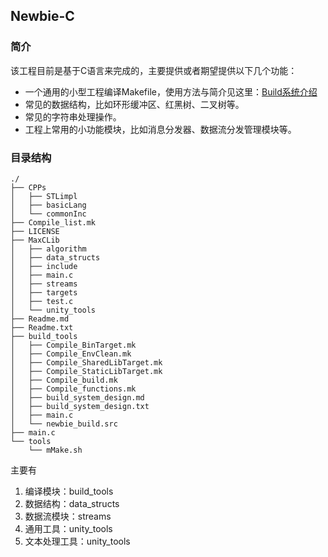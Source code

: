 ## Newbie-C
### 简介
该工程目前是基于C语言来完成的，主要提供或者期望提供以下几个功能：
- 一个通用的小型工程编译Makefile，使用方法与简介见这里：[Build系统介绍](https://github.com/YellowMax2001/Newbie-C/blob/master/build_tools/build_system_design.md)
- 常见的数据结构，比如环形缓冲区、红黑树、二叉树等。
- 常见的字符串处理操作。
- 工程上常用的小功能模块，比如消息分发器、数据流分发管理模块等。

### 目录结构
```
./
├── CPPs
│   ├── STLimpl
│   ├── basicLang
│   └── commonInc
├── Compile_list.mk
├── LICENSE
├── MaxCLib
│   ├── algorithm
│   ├── data_structs
│   ├── include
│   ├── main.c
│   ├── streams
│   ├── targets
│   ├── test.c
│   └── unity_tools
├── Readme.md
├── Readme.txt
├── build_tools
│   ├── Compile_BinTarget.mk
│   ├── Compile_EnvClean.mk
│   ├── Compile_SharedLibTarget.mk
│   ├── Compile_StaticLibTarget.mk
│   ├── Compile_build.mk
│   ├── Compile_functions.mk
│   ├── build_system_design.md
│   ├── build_system_design.txt
│   ├── main.c
│   └── newbie_build.src
├── main.c
└── tools
    └── mMake.sh
```

主要有
1. 编译模块：build_tools
2. 数据结构：data_structs
3. 数据流模块：streams
4. 通用工具：unity_tools
5. 文本处理工具：unity_tools
